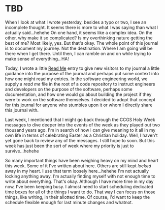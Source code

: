 # TBD

When I look at what I wrote yesterday, besides a typo or two, I see an incomplete thought. It seems there is more to what I was saying than what I actually said...hehehe On one hand, it seems like a complex idea. On the other, why make it so complicated? Is my overthinking nature getting the best of me? Most likely, yes. But that's okay. The whole point of this journal is to document my journey. Not the destination. Where I am going will be there when I get there. Until then, I can ramble on and on while trying to make sense of everything...HA!

Today, I wrote a little [Read Me](../../read-me) entry to give new visitors to my journal a little guidance into the purpose of the journal and perhaps put some context into how one might read my entries. In the software engineering world, we supply a *read me* file in the root of a code repository to instruct engineers and developers on the purpose of the software, perhaps some documentation, and how one would go about building the project if they were to work on the software themselves. I decided to adopt that concept for this journal for anyone who stumbles upon it or whom I directly share this journal with.

Last week, I mentioned that I might go back through the CCGS Holy Week messages to dive deeper into the events of the week as they played out two thousand years ago. I'm in search of how I can give meaning to it all in my own life in terms of celebrating Easter as a Christian holiday. Well, I haven't yet gone back to review any of the messages. I still hope to soon. But this week has just been the sort of week where my priority is just to survive...hehehe

So many important things have been weighing heavy on my mind and heart this week. Some of it I've written about here. Others are still kept *locked* away in my heart. I use that term loosely here...hehehe I'm not actually locking anything away. I'm actually finding myself with not enough time to write about everything. That's okay. Although I have more time in my day now, I've been keeping busy. I almost need to start scheduling dedicated time boxes for all of the things I want to do. That way I can focus on those things, like writing, in their allotted time. Of course, I'd want to keep the schedule flexible enough for last minute changes and whatnot.

